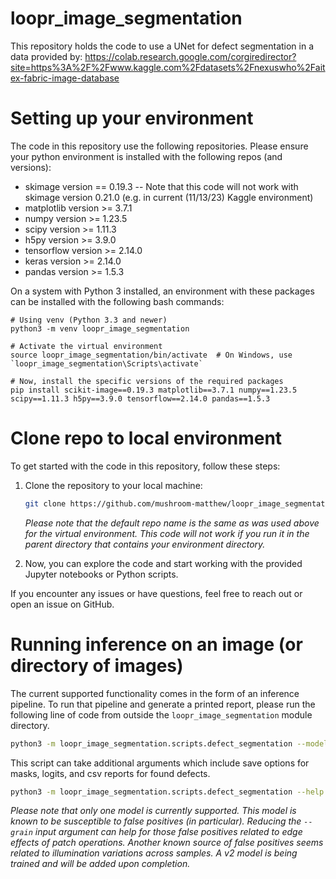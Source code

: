 # loopr_image_segmentation
This repository holds the code to use a UNet for defect segmentation in a data provided by: https://colab.research.google.com/corgiredirector?site=https%3A%2F%2Fwww.kaggle.com%2Fdatasets%2Fnexuswho%2Faitex-fabric-image-database

# Setting up your environment
The code in this repository use the following repositories. Please ensure your python environment is installed with the following repos (and versions):
- skimage version == 0.19.3  -- Note that this code will not work with skimage version 0.21.0 (e.g. in current (11/13/23) Kaggle environment)
- matplotlib version >= 3.7.1
- numpy version >= 1.23.5
- scipy version >= 1.11.3
- h5py version >= 3.9.0
- tensorflow version >= 2.14.0
- keras version >= 2.14.0
- pandas version >= 1.5.3

On a system with Python 3 installed, an environment with these packages can be installed with the following bash commands:
~~~~
# Using venv (Python 3.3 and newer)
python3 -m venv loopr_image_segmentation

# Activate the virtual environment
source loopr_image_segmentation/bin/activate  # On Windows, use `loopr_image_segmentation\Scripts\activate`

# Now, install the specific versions of the required packages
pip install scikit-image==0.19.3 matplotlib==3.7.1 numpy==1.23.5 scipy==1.11.3 h5py==3.9.0 tensorflow==2.14.0 pandas==1.5.3
~~~~

# Clone repo to local environment

To get started with the code in this repository, follow these steps:

1. Clone the repository to your local machine:

    ```bash
    git clone https://github.com/mushroom-matthew/loopr_image_segmentation.git
    ```
    *Please note that the default repo name is the same as was used above for the virtual environment. This code will not work if you run it in the parent directory that contains your environment directory.*
    
2. Now, you can explore the code and start working with the provided Jupyter notebooks or Python scripts.

If you encounter any issues or have questions, feel free to reach out or open an issue on GitHub.

# Running inference on an image (or directory of images)

The current supported functionality comes in the form of an inference pipeline. To run that pipeline and generate a printed report, please run the following line of code from outside the `loopr_image_segmentation` module directory.

~~~~bash
python3 -m loopr_image_segmentation.scripts.defect_segmentation --model {/absolute/path/to/}loopr_image_segementation/models/pretrained_model.h5 --image {/absolute/path/to/image/or/directory/of/images/such/as/}loopr_image_segmentation/data/sample_data/
~~~~

This script can take additional arguments which include save options for masks, logits, and csv reports for found defects.

~~~~bash
python3 -m loopr_image_segmentation.scripts.defect_segmentation --help
~~~~

*Please note that only one model is currently supported. This model is known to be susceptible to false positives (in particular). Reducing the `--grain` input argument can help for those false positives related to edge effects of patch operations. Another known source of false positives seems related to illumination variations across samples. A v2 model is being trained and will be added upon completion.*
